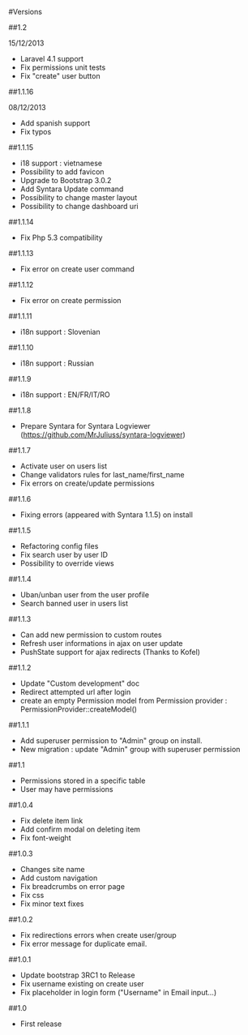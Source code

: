 #Versions

##1.2

15/12/2013

* Laravel 4.1 support
* Fix permissions unit tests
* Fix "create" user button

##1.1.16

08/12/2013

* Add spanish support
* Fix typos

##1.1.15

* i18 support : vietnamese
* Possibility to add favicon
* Upgrade to Bootstrap 3.0.2
* Add Syntara Update command
* Possibility to change master layout
* Possibility to change dashboard uri

##1.1.14

* Fix Php 5.3 compatibility

##1.1.13

* Fix error on create user command

##1.1.12

* Fix error on create permission

##1.1.11

* i18n support : Slovenian

##1.1.10

* i18n support : Russian

##1.1.9

* i18n support : EN/FR/IT/RO

##1.1.8

* Prepare Syntara for Syntara Logviewer (https://github.com/MrJuliuss/syntara-logviewer)

##1.1.7

* Activate user on users list
* Change validators rules for last_name/first_name
* Fix errors on create/update permissions

##1.1.6

* Fixing errors (appeared with Syntara 1.1.5) on install

##1.1.5

* Refactoring config files
* Fix search user by user ID
* Possibility to override views

##1.1.4

* Uban/unban user from the user profile
* Search banned user in users list

##1.1.3

* Can add new permission to custom routes
* Refresh user informations in ajax on user update
* PushState support for ajax redirects (Thanks to Kofel)


##1.1.2

* Update "Custom development" doc
* Redirect attempted url after login
* create an empty Permission model from Permission provider : PermissionProvider::createModel()

##1.1.1

* Add superuser permission to "Admin" group on install.
* New migration : update "Admin" group with superuser permission

##1.1

* Permissions stored in a specific table
* User may have permissions

##1.0.4

* Fix delete item link
* Add confirm modal on deleting item
* Fix font-weight

##1.0.3

* Changes site name
* Add custom navigation
* Fix breadcrumbs on error page
* Fix css
* Fix minor text fixes

##1.0.2

* Fix redirections errors when create user/group
* Fix error message for duplicate email.

##1.0.1

* Update bootstrap 3RC1 to Release
* Fix username existing on create user
* Fix placeholder in login form ("Username" in Email input...)

##1.0

* First release